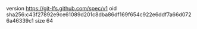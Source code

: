 version https://git-lfs.github.com/spec/v1
oid sha256:c43f27892e9ce61089d201c8dba86df169f654c922e6ddf7a66d0726a46339c1
size 64
